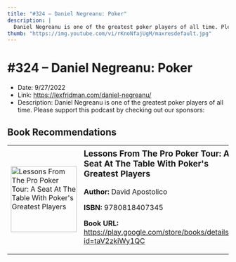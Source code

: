 ```yaml
---
title: "#324 – Daniel Negreanu: Poker"
description: |
  Daniel Negreanu is one of the greatest poker players of all time. Please support this podcast by checking out our sponsors:"
thumb: "https://img.youtube.com/vi/rKnoNfajUgM/maxresdefault.jpg"
---
```


# #324 – Daniel Negreanu: Poker

  - Date: 9/27/2022
  - Link: https://lexfridman.com/daniel-negreanu/
  - Description: Daniel Negreanu is one of the greatest poker players of all time. Please support this podcast by checking out our sponsors:

## Book Recommendations

<table style="border: none;"><tr style="border: none;"><td style="border: none;"><img src="https://books.google.com/books/content?id=taV2zkiWy1QC&printsec=frontcover&img=1&zoom=1&edge=curl&source=gbs_api" alt="Lessons From The Pro Poker Tour: A Seat At The Table With Poker's Greatest Players" width="150" style="vertical-align: top;"></td><td style="border: none; vertical-align: top;"><h3 style='margin-top: 5'>Lessons From The Pro Poker Tour: A Seat At The Table With Poker's Greatest Players</h3><p><strong>Author:</strong> David Apostolico</p><p><strong>ISBN:</strong> 9780818407345</p><p><strong>Book URL:</strong> <a href="https://play.google.com/store/books/details?id=taV2zkiWy1QC">https://play.google.com/store/books/details?id=taV2zkiWy1QC</a></p></td></tr></table>
